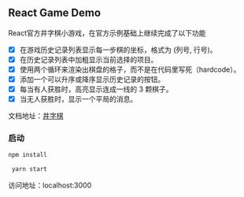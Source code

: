 ## React Game Demo

React官方井字棋小游戏，在官方示例基础上继续完成了以下功能
- [x] 在游戏历史记录列表显示每一步棋的坐标，格式为 (列号, 行号)。
- [x] 在历史记录列表中加粗显示当前选择的项目。
- [x] 使用两个循环来渲染出棋盘的格子，而不是在代码里写死（hardcode）。
- [x] 添加一个可以升序或降序显示历史记录的按钮。
- [x] 每当有人获胜时，高亮显示连成一线的 3 颗棋子。
- [x] 当无人获胜时，显示一个平局的消息。

文档地址：[井字棋](https://react.docschina.org/tutorial/tutorial.html)
### 启动
```js
npm install
```

```js
 yarn start
```
访问地址：localhost:3000